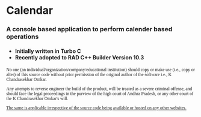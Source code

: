 # Calendar


<h3> A console based application to perform calender based operations </h3>
<h4 style="font: Consolas">
 <ul>
	<li>Initially written in Turbo C </li>
	<li>Recently adopted to RAD C++ Builder Version 10.3 </li>
 </ul>
</h4>

<small style="font-family:small-caps">
  <p>
	No one (an individual/organization/company/educational institution) should copy or make use (i.e., copy or alter) of this source code without prior permission of the original author of the software i.e., K Chandrasekhar Omkar.  
  </p>
  <p>
  Any attempts to reverse engineer the build of the product, will be treated as a severe criminal offense, and should face the legal proceedings in the purview of the high court of Andhra Pradesh, or any other court of the K Chandrasekhar Omkar's will. 
  </p>
  <p>
  <u>The same is applicable irrespective of the source code being available or hosted on any other websites.</u>
  </p>
  </small>
	
